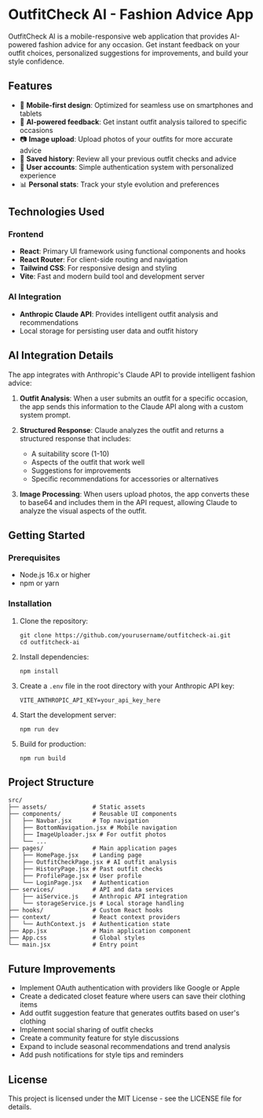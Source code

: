 # OutfitCheck AI - Fashion Advice App

OutfitCheck AI is a mobile-responsive web application that provides AI-powered fashion advice for any occasion. Get instant feedback on your outfit choices, personalized suggestions for improvements, and build your style confidence.

## Features

- 📱 **Mobile-first design**: Optimized for seamless use on smartphones and tablets
- 🤖 **AI-powered feedback**: Get instant outfit analysis tailored to specific occasions
- 📷 **Image upload**: Upload photos of your outfits for more accurate advice
- 💾 **Saved history**: Review all your previous outfit checks and advice
- 👤 **User accounts**: Simple authentication system with personalized experience
- 📊 **Personal stats**: Track your style evolution and preferences

## Technologies Used

### Frontend
- **React**: Primary UI framework using functional components and hooks
- **React Router**: For client-side routing and navigation
- **Tailwind CSS**: For responsive design and styling
- **Vite**: Fast and modern build tool and development server

### AI Integration
- **Anthropic Claude API**: Provides intelligent outfit analysis and recommendations
- Local storage for persisting user data and outfit history

## AI Integration Details

The app integrates with Anthropic's Claude API to provide intelligent fashion advice:

1. **Outfit Analysis**: When a user submits an outfit for a specific occasion, the app sends this information to the Claude API along with a custom system prompt.

2. **Structured Response**: Claude analyzes the outfit and returns a structured response that includes:
   - A suitability score (1-10)
   - Aspects of the outfit that work well
   - Suggestions for improvements
   - Specific recommendations for accessories or alternatives

3. **Image Processing**: When users upload photos, the app converts these to base64 and includes them in the API request, allowing Claude to analyze the visual aspects of the outfit.

## Getting Started

### Prerequisites
- Node.js 16.x or higher
- npm or yarn

### Installation

1. Clone the repository:
   ```
   git clone https://github.com/yourusername/outfitcheck-ai.git
   cd outfitcheck-ai
   ```

2. Install dependencies:
   ```
   npm install
   ```

3. Create a `.env` file in the root directory with your Anthropic API key:
   ```
   VITE_ANTHROPIC_API_KEY=your_api_key_here
   ```

4. Start the development server:
   ```
   npm run dev
   ```

5. Build for production:
   ```
   npm run build
   ```

## Project Structure

```
src/
├── assets/             # Static assets
├── components/         # Reusable UI components
│   ├── Navbar.jsx      # Top navigation
│   ├── BottomNavigation.jsx # Mobile navigation
│   ├── ImageUploader.jsx # For outfit photos
│   └── ...
├── pages/              # Main application pages
│   ├── HomePage.jsx    # Landing page
│   ├── OutfitCheckPage.jsx # AI outfit analysis
│   ├── HistoryPage.jsx # Past outfit checks
│   ├── ProfilePage.jsx # User profile
│   └── LoginPage.jsx   # Authentication
├── services/           # API and data services
│   ├── aiService.js    # Anthropic API integration
│   └── storageService.js # Local storage handling
├── hooks/              # Custom React hooks
├── context/            # React context providers
│   └── AuthContext.js  # Authentication state
├── App.jsx             # Main application component
├── App.css             # Global styles
└── main.jsx            # Entry point
```

## Future Improvements

- Implement OAuth authentication with providers like Google or Apple
- Create a dedicated closet feature where users can save their clothing items
- Add outfit suggestion feature that generates outfits based on user's clothing
- Implement social sharing of outfit checks
- Create a community feature for style discussions
- Expand to include seasonal recommendations and trend analysis
- Add push notifications for style tips and reminders

## License

This project is licensed under the MIT License - see the LICENSE file for details.